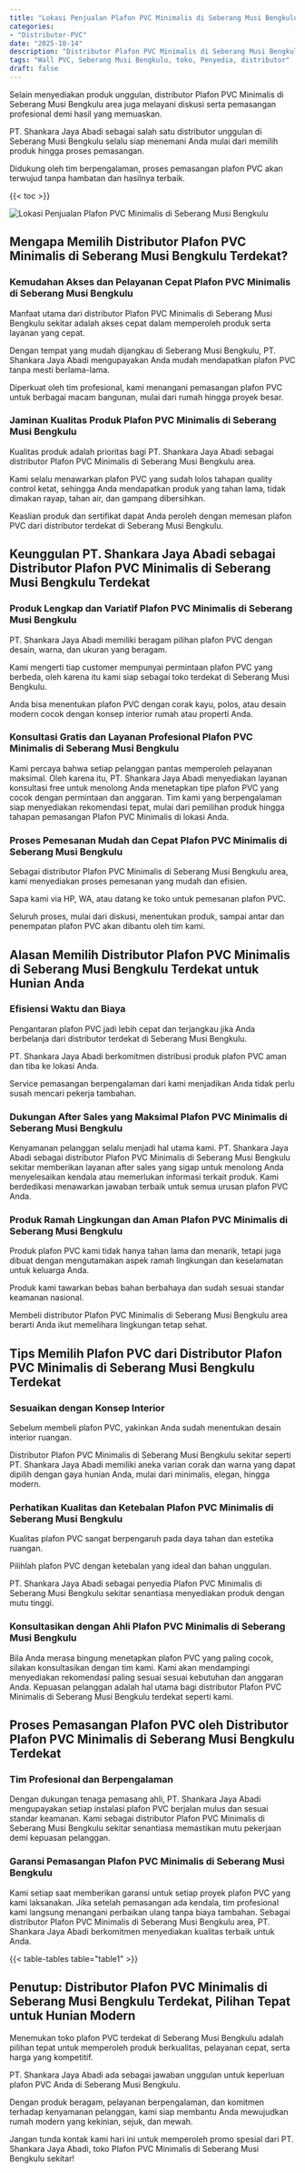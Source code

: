 ```yaml
---
title: "Lokasi Penjualan Plafon PVC Minimalis di Seberang Musi Bengkulu"
categories: 
- "Distributor-PVC"
date: "2025-10-14"
description: "Distributor Plafon PVC Minimalis di Seberang Musi Bengkulu untuk rumah, kantor, serta gerai. Panel berkualitas, pilihan motif, pilihan warna elegan, dengan servis instalasi oleh teknisi berpengalaman serta garansi resmi!|Layanan distribusi Plafon PVC Minimalis di Seberang Musi Bengkulu untuk keperluan tempat tinggal, kantor, maupun gerai, beserta material berkualitas dan penempatan oleh teknisi ahli dan kepastian resmi.|Alternatif Plafon PVC Minimalis di Seberang Musi Bengkulu yang terbukti bagi hunian, office, serta toko, dengan produk unggulan dan instalasi ditangani oleh tenaga ahli ahli dan kepastian resmi.|Penyediaan Plafon PVC Minimalis di Seberang Musi Bengkulu untuk hunian, kantor, dan toko, dengan panel unggulan dan penempatan dikerjakan oleh tenaga ahli profesional, dilengkapi dengan kepastian resmi.}"
tags: "Wall PVC, Seberang Musi Bengkulu, toko, Penyedia, distributor"
draft: false
---
```


Selain menyediakan produk unggulan, distributor Plafon PVC Minimalis di Seberang Musi Bengkulu area juga melayani diskusi serta pemasangan profesional demi hasil yang memuaskan.

PT. Shankara Jaya Abadi sebagai salah satu distributor unggulan di Seberang Musi Bengkulu selalu siap menemani Anda mulai dari memilih produk hingga proses pemasangan.

Didukung oleh tim berpengalaman, proses pemasangan plafon PVC akan terwujud tanpa hambatan dan hasilnya terbaik.

{{< toc >}}

![Lokasi Penjualan Plafon PVC Minimalis di Seberang Musi Bengkulu](/images/Distributor-PVC/Lokasi-Penjualan-Plafon-PVC-Minimalis-di-Seberang-Musi-Bengkulu.png)


## Mengapa Memilih Distributor Plafon PVC Minimalis di Seberang Musi Bengkulu Terdekat?

### Kemudahan Akses dan Pelayanan Cepat Plafon PVC Minimalis di Seberang Musi Bengkulu

Manfaat utama dari distributor Plafon PVC Minimalis di Seberang Musi Bengkulu sekitar adalah akses cepat dalam memperoleh produk serta layanan yang cepat.

Dengan tempat yang mudah dijangkau di Seberang Musi Bengkulu, PT. Shankara Jaya Abadi mengupayakan Anda mudah mendapatkan plafon PVC tanpa mesti berlama-lama.

Diperkuat oleh tim profesional, kami menangani pemasangan plafon PVC untuk berbagai macam bangunan, mulai dari rumah hingga proyek besar.

### Jaminan Kualitas Produk Plafon PVC Minimalis di Seberang Musi Bengkulu

Kualitas produk adalah prioritas bagi PT. Shankara Jaya Abadi sebagai distributor Plafon PVC Minimalis di Seberang Musi Bengkulu area.

Kami selalu menawarkan plafon PVC yang sudah lolos tahapan quality control ketat, sehingga Anda mendapatkan produk yang tahan lama, tidak dimakan rayap, tahan air, dan gampang dibersihkan.

Keaslian produk dan sertifikat dapat Anda peroleh dengan memesan plafon PVC dari distributor terdekat di Seberang Musi Bengkulu.

## Keunggulan PT. Shankara Jaya Abadi sebagai Distributor Plafon PVC Minimalis di Seberang Musi Bengkulu Terdekat

### Produk Lengkap dan Variatif Plafon PVC Minimalis di Seberang Musi Bengkulu

PT. Shankara Jaya Abadi memiliki beragam pilihan plafon PVC dengan desain, warna, dan ukuran yang beragam.

Kami mengerti tiap customer mempunyai permintaan plafon PVC yang berbeda, oleh karena itu kami siap sebagai toko terdekat di Seberang Musi Bengkulu.

Anda bisa menentukan plafon PVC dengan corak kayu, polos, atau desain modern cocok dengan konsep interior rumah atau properti Anda.

### Konsultasi Gratis dan Layanan Profesional Plafon PVC Minimalis di Seberang Musi Bengkulu

Kami percaya bahwa setiap pelanggan pantas memperoleh pelayanan maksimal. Oleh karena itu, PT. Shankara Jaya Abadi menyediakan layanan konsultasi free untuk menolong Anda menetapkan tipe plafon PVC yang cocok dengan permintaan dan anggaran. Tim kami yang berpengalaman siap menyediakan rekomendasi tepat, mulai dari pemilihan produk hingga tahapan pemasangan Plafon PVC Minimalis di lokasi Anda.

### Proses Pemesanan Mudah dan Cepat Plafon PVC Minimalis di Seberang Musi Bengkulu

Sebagai distributor Plafon PVC Minimalis di Seberang Musi Bengkulu area, kami menyediakan proses pemesanan yang mudah dan efisien.

Sapa kami via HP, WA, atau datang ke toko untuk pemesanan plafon PVC.

Seluruh proses, mulai dari diskusi, menentukan produk, sampai antar dan penempatan plafon PVC akan dibantu oleh tim kami.

## Alasan Memilih Distributor Plafon PVC Minimalis di Seberang Musi Bengkulu Terdekat untuk Hunian Anda

### Efisiensi Waktu dan Biaya

Pengantaran plafon PVC jadi lebih cepat dan terjangkau jika Anda berbelanja dari distributor terdekat di Seberang Musi Bengkulu.

PT. Shankara Jaya Abadi berkomitmen distribusi produk plafon PVC aman dan tiba ke lokasi Anda.

Service pemasangan berpengalaman dari kami menjadikan Anda tidak perlu susah mencari pekerja tambahan.

### Dukungan After Sales yang Maksimal Plafon PVC Minimalis di Seberang Musi Bengkulu

Kenyamanan pelanggan selalu menjadi hal utama kami. PT. Shankara Jaya Abadi sebagai distributor Plafon PVC Minimalis di Seberang Musi Bengkulu sekitar memberikan layanan after sales yang sigap untuk menolong Anda menyelesaikan kendala atau memerlukan informasi terkait produk. Kami berdedikasi menawarkan jawaban terbaik untuk semua urusan plafon PVC Anda.

### Produk Ramah Lingkungan dan Aman Plafon PVC Minimalis di Seberang Musi Bengkulu

Produk plafon PVC kami tidak hanya tahan lama dan menarik, tetapi juga dibuat dengan mengutamakan aspek ramah lingkungan dan keselamatan untuk keluarga Anda.

Produk kami tawarkan bebas bahan berbahaya dan sudah sesuai standar keamanan nasional.

Membeli distributor Plafon PVC Minimalis di Seberang Musi Bengkulu area berarti Anda ikut memelihara lingkungan tetap sehat.

## Tips Memilih Plafon PVC dari Distributor Plafon PVC Minimalis di Seberang Musi Bengkulu Terdekat

### Sesuaikan dengan Konsep Interior

Sebelum membeli plafon PVC, yakinkan Anda sudah menentukan desain interior ruangan.

Distributor Plafon PVC Minimalis di Seberang Musi Bengkulu sekitar seperti PT. Shankara Jaya Abadi memiliki aneka varian corak dan warna yang dapat dipilih dengan gaya hunian Anda, mulai dari minimalis, elegan, hingga modern.

### Perhatikan Kualitas dan Ketebalan Plafon PVC Minimalis di Seberang Musi Bengkulu

Kualitas plafon PVC sangat berpengaruh pada daya tahan dan estetika ruangan.

Pilihlah plafon PVC dengan ketebalan yang ideal dan bahan unggulan.

PT. Shankara Jaya Abadi sebagai penyedia Plafon PVC Minimalis di Seberang Musi Bengkulu sekitar senantiasa menyediakan produk dengan mutu tinggi.

### Konsultasikan dengan Ahli Plafon PVC Minimalis di Seberang Musi Bengkulu

Bila Anda merasa bingung menetapkan plafon PVC yang paling cocok, silakan konsultasikan dengan tim kami. Kami akan mendampingi menyediakan rekomendasi paling sesuai sesuai kebutuhan dan anggaran Anda. Kepuasan pelanggan adalah hal utama bagi distributor Plafon PVC Minimalis di Seberang Musi Bengkulu terdekat seperti kami.

## Proses Pemasangan Plafon PVC oleh Distributor Plafon PVC Minimalis di Seberang Musi Bengkulu Terdekat

### Tim Profesional dan Berpengalaman

Dengan dukungan tenaga pemasang ahli, PT. Shankara Jaya Abadi mengupayakan setiap instalasi plafon PVC berjalan mulus dan sesuai standar keamanan. Kami sebagai distributor Plafon PVC Minimalis di Seberang Musi Bengkulu sekitar senantiasa memastikan mutu pekerjaan demi kepuasan pelanggan.

### Garansi Pemasangan Plafon PVC Minimalis di Seberang Musi Bengkulu

Kami setiap saat memberikan garansi untuk setiap proyek plafon PVC yang kami laksanakan. Jika setelah pemasangan ada kendala, tim profesional kami langsung menangani perbaikan ulang tanpa biaya tambahan. Sebagai distributor Plafon PVC Minimalis di Seberang Musi Bengkulu area, PT. Shankara Jaya Abadi berkomitmen menyediakan kualitas terbaik untuk Anda.

{{< table-tables table="table1" >}}

## Penutup: Distributor Plafon PVC Minimalis di Seberang Musi Bengkulu Terdekat, Pilihan Tepat untuk Hunian Modern

Menemukan toko plafon PVC terdekat di Seberang Musi Bengkulu adalah pilihan tepat untuk memperoleh produk berkualitas, pelayanan cepat, serta harga yang kompetitif.

PT. Shankara Jaya Abadi ada sebagai jawaban unggulan untuk keperluan plafon PVC Anda di Seberang Musi Bengkulu.

Dengan produk beragam, pelayanan berpengalaman, dan komitmen terhadap kenyamanan pelanggan, kami siap membantu Anda mewujudkan rumah modern yang kekinian, sejuk, dan mewah.

Jangan tunda kontak kami hari ini untuk memperoleh promo spesial dari PT. Shankara Jaya Abadi, toko Plafon PVC Minimalis di Seberang Musi Bengkulu sekitar!